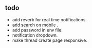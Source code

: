 ## todo

- add reverb for real time notifications.
- add search on mobile .
- add password in env file.
- notification dropdown.
- make thread create page responsive.